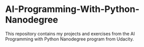 # AI-Programming-With-Python-Nanodegree

This repository contains my projects and exercises from the AI Programming with Python Nanodegree program from Udacity.

